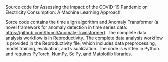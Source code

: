 Source code for Assessing the Impact of the COVID-19 Pandemic on Electricity Consumption: A Machine Learning Approach: 

Sorce code contains the time align algorithm and Anomaly Transformer (a novel framework for anomaly detection in time series data: https://github.com/thuml/Anomaly-Transformer). The complete data analysis workflow is in Reproductivity.
The complete data analysis workflow is provided in the Reproductivity file, which includes data preprocessing, model training, evaluation, and visualization. The code is written in Python and requires PyTorch, NumPy, SciPy, and Matplotlib libraries.